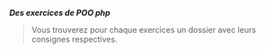 ***Des exercices de POO php***

>Vous trouverez pour chaque exercices un dossier avec leurs consignes respectives.
